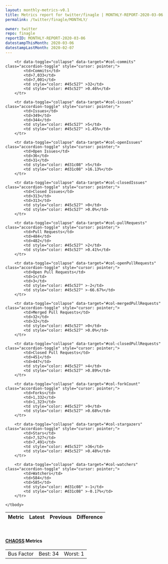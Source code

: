 ```yaml
---
layout: monthly-metrics-v0.1
title: Metrics report for twitter/finagle | MONTHLY-REPORT-2020-03-06 | 2020-03-06
permalink: /twitter/finagle/MONTHLY/

owner: twitter
repo: finagle
reportID: MONTHLY-REPORT-2020-03-06
datestampThisMonth: 2020-03-06
datestampLastMonth: 2020-02-07
---
```



<table class="table table-condensed" style="border-collapse:collapse;">
    <thead>
    <tr>
        <th>Metric</th>
        <th>Latest</th>
        <th>Previous</th>
        <th colspan="2" style="text-align: center;">Difference</th>
    </tr>
    </thead>
    <tbody>

        <tr data-toggle="collapse" data-target="#col-commits" class="accordion-toggle" style="cursor: pointer;">
            <td>Commits</td>
            <td>7,033</td>
            <td>7,001</td>
            <td style="color: #45c527" >32</td>
            <td style="color: #45c527" >0.46%</td>
        </tr>
        
        <tr data-toggle="collapse" data-target="#col-issues" class="accordion-toggle" style="cursor: pointer;">
            <td>Issues</td>
            <td>349</td>
            <td>344</td>
            <td style="color: #45c527" >5</td>
            <td style="color: #45c527" >1.45%</td>
        </tr>
        
        <tr data-toggle="collapse" data-target="#col-openIssues" class="accordion-toggle" style="cursor: pointer;">
            <td>Open Issues</td>
            <td>36</td>
            <td>31</td>
            <td style="color: #d31c08" >5</td>
            <td style="color: #d31c08" >16.13%</td>
        </tr>
        
        <tr data-toggle="collapse" data-target="#col-closedIssues" class="accordion-toggle" style="cursor: pointer;">
            <td>Closed Issues</td>
            <td>313</td>
            <td>313</td>
            <td style="color: #45c527" >0</td>
            <td style="color: #45c527" >0.0%</td>
        </tr>
        
        <tr data-toggle="collapse" data-target="#col-pullRequests" class="accordion-toggle" style="cursor: pointer;">
            <td>Pull Requests</td>
            <td>484</td>
            <td>482</td>
            <td style="color: #45c527" >2</td>
            <td style="color: #45c527" >0.41%</td>
        </tr>
        
        <tr data-toggle="collapse" data-target="#col-openPullRequests" class="accordion-toggle" style="cursor: pointer;">
            <td>Open Pull Requests</td>
            <td>1</td>
            <td>3</td>
            <td style="color: #45c527" >-2</td>
            <td style="color: #45c527" >-66.67%</td>
        </tr>
        
        <tr data-toggle="collapse" data-target="#col-mergedPullRequests" class="accordion-toggle" style="cursor: pointer;">
            <td>Merged Pull Requests</td>
            <td>32</td>
            <td>32</td>
            <td style="color: #45c527" >0</td>
            <td style="color: #45c527" >0.0%</td>
        </tr>
        
        <tr data-toggle="collapse" data-target="#col-closedPullRequests" class="accordion-toggle" style="cursor: pointer;">
            <td>Closed Pull Requests</td>
            <td>451</td>
            <td>447</td>
            <td style="color: #45c527" >4</td>
            <td style="color: #45c527" >0.89%</td>
        </tr>
        
        <tr data-toggle="collapse" data-target="#col-forkCount" class="accordion-toggle" style="cursor: pointer;">
            <td>Forks</td>
            <td>1,332</td>
            <td>1,323</td>
            <td style="color: #45c527" >9</td>
            <td style="color: #45c527" >0.68%</td>
        </tr>
        
        <tr data-toggle="collapse" data-target="#col-stargazers" class="accordion-toggle" style="cursor: pointer;">
            <td>Stars</td>
            <td>7,527</td>
            <td>7,491</td>
            <td style="color: #45c527" >36</td>
            <td style="color: #45c527" >0.48%</td>
        </tr>
        
        <tr data-toggle="collapse" data-target="#col-watchers" class="accordion-toggle" style="cursor: pointer;">
            <td>Watchers</td>
            <td>584</td>
            <td>585</td>
            <td style="color: #d31c08" >-1</td>
            <td style="color: #d31c08" >-0.17%</td>
        </tr>
        
    </tbody>
</table>
<br>
<h4><a target="_blank" href="https://chaoss.community/">CHAOSS</a> Metrics</h4>

<table class="table table-condensed" style="border-collapse:collapse;">
    <tbody>
        <td>Bus Factor</td>
        <td>Best: 34</td>
        <td>Worst: 1</td>
    </tbody>
</table>
